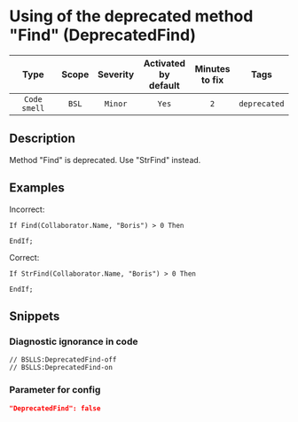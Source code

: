 # Using of the deprecated method "Find" (DeprecatedFind)

| Type | Scope | Severity | Activated<br/>by default | Minutes<br/>to fix | Tags |
| :-: | :-: | :-: | :-: | :-: | :-: |
| `Code smell` | `BSL` | `Minor` | `Yes` | `2` | `deprecated` |

<!-- Блоки выше заполняются автоматически, не трогать -->
## Description

Method "Find" is deprecated. Use "StrFind" instead.

## Examples

Incorrect:

```bsl
If Find(Collaborator.Name, "Boris") > 0 Then
    
EndIf;
```

Correct:

```bsl
If StrFind(Collaborator.Name, "Boris") > 0 Then
    
EndIf;
```

## Snippets

<!-- Блоки ниже заполняются автоматически, не трогать -->
### Diagnostic ignorance in code

```bsl
// BSLLS:DeprecatedFind-off
// BSLLS:DeprecatedFind-on
```

### Parameter for config

```json
"DeprecatedFind": false
```
